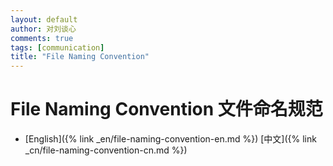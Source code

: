 ```yaml
---
layout: default
author: 对刘谈心
comments: true
tags: [communication]
title: "File Naming Convention"
---
```


# File Naming Convention 文件命名规范

- [English]({% link _en/file-naming-convention-en.md %})        [中文]({% link _cn/file-naming-convention-cn.md %})
